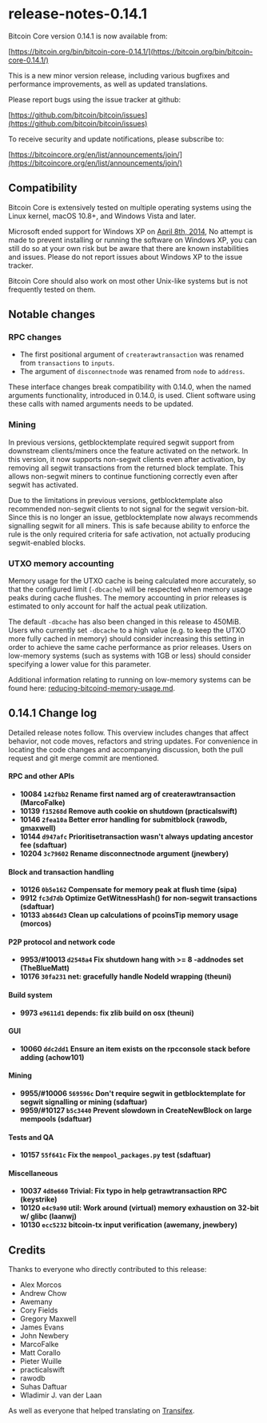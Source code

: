 # release-notes-0.14.1

Bitcoin Core version 0.14.1 is now available from:

[https://bitcoin.org/bin/bitcoin-core-0.14.1/](https://bitcoin.org/bin/bitcoin-core-0.14.1/)

This is a new minor version release, including various bugfixes and performance improvements, as well as updated translations.

Please report bugs using the issue tracker at github:

[https://github.com/bitcoin/bitcoin/issues](https://github.com/bitcoin/bitcoin/issues)

To receive security and update notifications, please subscribe to:

[https://bitcoincore.org/en/list/announcements/join/](https://bitcoincore.org/en/list/announcements/join/)

## Compatibility

Bitcoin Core is extensively tested on multiple operating systems using the Linux kernel, macOS 10.8+, and Windows Vista and later.

Microsoft ended support for Windows XP on [April 8th, 2014](https://www.microsoft.com/en-us/WindowsForBusiness/end-of-xp-support), No attempt is made to prevent installing or running the software on Windows XP, you can still do so at your own risk but be aware that there are known instabilities and issues. Please do not report issues about Windows XP to the issue tracker.

Bitcoin Core should also work on most other Unix-like systems but is not frequently tested on them.

## Notable changes

### RPC changes

* The first positional argument of `createrawtransaction` was renamed from `transactions` to `inputs`.
* The argument of `disconnectnode` was renamed from `node` to `address`.

These interface changes break compatibility with 0.14.0, when the named arguments functionality, introduced in 0.14.0, is used. Client software using these calls with named arguments needs to be updated.

### Mining

In previous versions, getblocktemplate required segwit support from downstream clients/miners once the feature activated on the network. In this version, it now supports non-segwit clients even after activation, by removing all segwit transactions from the returned block template. This allows non-segwit miners to continue functioning correctly even after segwit has activated.

Due to the limitations in previous versions, getblocktemplate also recommended non-segwit clients to not signal for the segwit version-bit. Since this is no longer an issue, getblocktemplate now always recommends signalling segwit for all miners. This is safe because ability to enforce the rule is the only required criteria for safe activation, not actually producing segwit-enabled blocks.

### UTXO memory accounting

Memory usage for the UTXO cache is being calculated more accurately, so that the configured limit \(`-dbcache`\) will be respected when memory usage peaks during cache flushes. The memory accounting in prior releases is estimated to only account for half the actual peak utilization.

The default `-dbcache` has also been changed in this release to 450MiB. Users who currently set `-dbcache` to a high value \(e.g. to keep the UTXO more fully cached in memory\) should consider increasing this setting in order to achieve the same cache performance as prior releases. Users on low-memory systems \(such as systems with 1GB or less\) should consider specifying a lower value for this parameter.

Additional information relating to running on low-memory systems can be found here: [reducing-bitcoind-memory-usage.md](https://gist.github.com/laanwj/efe29c7661ce9b6620a7).

## 0.14.1 Change log

Detailed release notes follow. This overview includes changes that affect behavior, not code moves, refactors and string updates. For convenience in locating the code changes and accompanying discussion, both the pull request and git merge commit are mentioned.

#### RPC and other APIs

* **10084 `142fbb2` Rename first named arg of createrawtransaction \(MarcoFalke\)**
* **10139 `f15268d` Remove auth cookie on shutdown \(practicalswift\)**
* **10146 `2fea10a` Better error handling for submitblock \(rawodb, gmaxwell\)**
* **10144 `d947afc` Prioritisetransaction wasn't always updating ancestor fee \(sdaftuar\)**
* **10204 `3c79602` Rename disconnectnode argument \(jnewbery\)**

#### Block and transaction handling

* **10126 `0b5e162` Compensate for memory peak at flush time \(sipa\)**
* **9912 `fc3d7db` Optimize GetWitnessHash\(\) for non-segwit transactions \(sdaftuar\)**
* **10133 `ab864d3` Clean up calculations of pcoinsTip memory usage \(morcos\)**

#### P2P protocol and network code

* **9953/\#10013 `d2548a4` Fix shutdown hang with &gt;= 8 -addnodes set \(TheBlueMatt\)**
* **10176 `30fa231` net: gracefully handle NodeId wrapping \(theuni\)**

#### Build system

* **9973 `e9611d1` depends: fix zlib build on osx \(theuni\)**

#### GUI

* **10060 `ddc2dd1` Ensure an item exists on the rpcconsole stack before adding \(achow101\)**

#### Mining

* **9955/\#10006 `569596c` Don't require segwit in getblocktemplate for segwit signalling or mining \(sdaftuar\)**
* **9959/\#10127 `b5c3440` Prevent slowdown in CreateNewBlock on large mempools \(sdaftuar\)**

#### Tests and QA

* **10157 `55f641c` Fix the `mempool_packages.py` test \(sdaftuar\)**

#### Miscellaneous

* **10037 `4d8e660` Trivial: Fix typo in help getrawtransaction RPC \(keystrike\)**
* **10120 `e4c9a90` util: Work around \(virtual\) memory exhaustion on 32-bit w/ glibc \(laanwj\)**
* **10130 `ecc5232` bitcoin-tx input verification \(awemany, jnewbery\)**

## Credits

Thanks to everyone who directly contributed to this release:

* Alex Morcos
* Andrew Chow
* Awemany
* Cory Fields
* Gregory Maxwell
* James Evans
* John Newbery
* MarcoFalke
* Matt Corallo
* Pieter Wuille
* practicalswift
* rawodb
* Suhas Daftuar
* Wladimir J. van der Laan

As well as everyone that helped translating on [Transifex](https://www.transifex.com/projects/p/bitcoin/).

